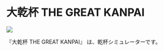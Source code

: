 # 大乾杯 THE GREAT KANPAI

![](https://user-images.githubusercontent.com/3272594/54881620-05729600-4e95-11e9-8ea8-9d0fd1c53c5a.png)

『大乾杯 THE GREAT KANPAI』 は、乾杯シミュレーターです。

